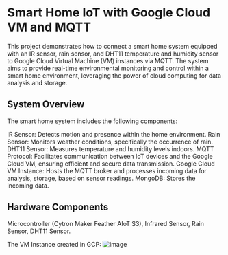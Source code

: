 # Smart Home IoT with Google Cloud VM and MQTT

This project demonstrates how to connect a smart home system equipped with an IR sensor, rain sensor, and DHT11 temperature and humidity sensor to Google Cloud Virtual Machine (VM) instances via MQTT. The system aims to provide real-time environmental monitoring and control within a smart home environment, leveraging the power of cloud computing for data analysis and storage.

## System Overview
The smart home system includes the following components:

IR Sensor: Detects motion and presence within the home environment.
Rain Sensor: Monitors weather conditions, specifically the occurrence of rain.
DHT11 Sensor: Measures temperature and humidity levels indoors.
MQTT Protocol: Facilitates communication between IoT devices and the Google Cloud VM, ensuring efficient and secure data transmission.
Google Cloud VM Instance: Hosts the MQTT broker and processes incoming data for analysis, storage, based on sensor readings.
MongoDB: Stores the incoming data. 

## Hardware Components
Microcontroller (Cytron Maker Feather AIoT S3), Infrared Sensor, Rain Sensor, DHT11 Sensor.


The VM Instance created in GCP:
![image](https://github.com/weiru00/357_Assg2/assets/88423416/4c94343b-c0a8-434e-8e19-2e06e77ccb7f)


